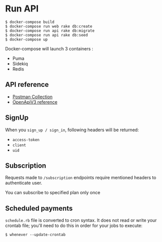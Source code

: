# Run API 

```
$ docker-compose build
$ docker-compose run web rake db:create
$ docker-compose run api rake db:migrate
$ docker-compose run api rake db:seed
$ docker-compose up
```

Docker-compose will launch 3 containers :
  - Puma
  - Sidekiq
  - Redis 

## API reference
- [Postman Collection](https://documenter.getpostman.com/view/323895/SVn2NvbJ)
- [OpenApiV3 reference]()


## SignUp 

When you `sign_up / sign_in`, following headers will be returned:
  - `access-token`
  - `client`
  - `uid`

## Subscription 

Requests made to `/subscription` endpoints require mentioned headers to authenticate user.

You can subscribe to specified plan only once

## Scheduled payments

`schedule.rb` file is converted to cron syntax. It does not read or write your crontab file; you'll need to do this in order for your jobs to execute:

```
$ whenever --update-crontab
```



